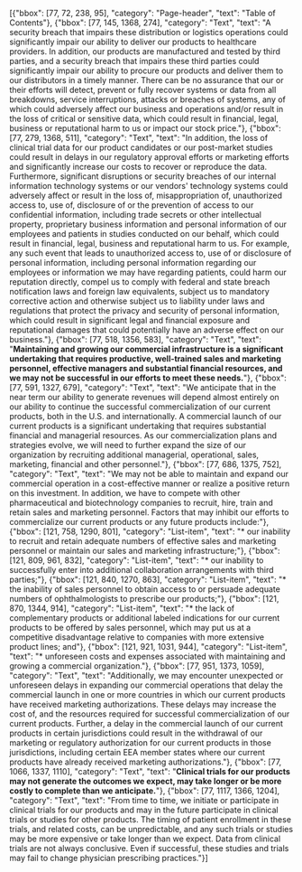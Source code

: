 [{"bbox": [77, 72, 238, 95], "category": "Page-header", "text": "Table of Contents"}, {"bbox": [77, 145, 1368, 274], "category": "Text", "text": "A security breach that impairs these distribution or logistics operations could significantly impair our ability to deliver our products to healthcare providers. In addition, our products are manufactured and tested by third parties, and a security breach that impairs these third parties could significantly impair our ability to procure our products and deliver them to our distributors in a timely manner. There can be no assurance that our or their efforts will detect, prevent or fully recover systems or data from all breakdowns, service interruptions, attacks or breaches of systems, any of which could adversely affect our business and operations and/or result in the loss of critical or sensitive data, which could result in financial, legal, business or reputational harm to us or impact our stock price."}, {"bbox": [77, 279, 1368, 511], "category": "Text", "text": "In addition, the loss of clinical trial data for our product candidates or our post-market studies could result in delays in our regulatory approval efforts or marketing efforts and significantly increase our costs to recover or reproduce the data. Furthermore, significant disruptions or security breaches of our internal information technology systems or our vendors' technology systems could adversely affect or result in the loss of, misappropriation of, unauthorized access to, use of, disclosure of or the prevention of access to our confidential information, including trade secrets or other intellectual property, proprietary business information and personal information of our employees and patients in studies conducted on our behalf, which could result in financial, legal, business and reputational harm to us. For example, any such event that leads to unauthorized access to, use of or disclosure of personal information, including personal information regarding our employees or information we may have regarding patients, could harm our reputation directly, compel us to comply with federal and state breach notification laws and foreign law equivalents, subject us to mandatory corrective action and otherwise subject us to liability under laws and regulations that protect the privacy and security of personal information, which could result in significant legal and financial exposure and reputational damages that could potentially have an adverse effect on our business."}, {"bbox": [77, 518, 1356, 583], "category": "Text", "text": "**Maintaining and growing our commercial infrastructure is a significant undertaking that requires productive, well-trained sales and marketing personnel, effective managers and substantial financial resources, and we may not be successful in our efforts to meet these needs.**"}, {"bbox": [77, 591, 1327, 679], "category": "Text", "text": "We anticipate that in the near term our ability to generate revenues will depend almost entirely on our ability to continue the successful commercialization of our current products, both in the U.S. and internationally. A commercial launch of our current products is a significant undertaking that requires substantial financial and managerial resources. As our commercialization plans and strategies evolve, we will need to further expand the size of our organization by recruiting additional managerial, operational, sales, marketing, financial and other personnel."}, {"bbox": [77, 686, 1375, 752], "category": "Text", "text": "We may not be able to maintain and expand our commercial operation in a cost-effective manner or realize a positive return on this investment. In addition, we have to compete with other pharmaceutical and biotechnology companies to recruit, hire, train and retain sales and marketing personnel. Factors that may inhibit our efforts to commercialize our current products or any future products include:"}, {"bbox": [121, 758, 1290, 801], "category": "List-item", "text": "* our inability to recruit and retain adequate numbers of effective sales and marketing personnel or maintain our sales and marketing infrastructure;"}, {"bbox": [121, 809, 961, 832], "category": "List-item", "text": "* our inability to successfully enter into additional collaboration arrangements with third parties;"}, {"bbox": [121, 840, 1270, 863], "category": "List-item", "text": "* the inability of sales personnel to obtain access to or persuade adequate numbers of ophthalmologists to prescribe our products;"}, {"bbox": [121, 870, 1344, 914], "category": "List-item", "text": "* the lack of complementary products or additional labeled indications for our current products to be offered by sales personnel, which may put us at a competitive disadvantage relative to companies with more extensive product lines; and"}, {"bbox": [121, 921, 1031, 944], "category": "List-item", "text": "* unforeseen costs and expenses associated with maintaining and growing a commercial organization."}, {"bbox": [77, 951, 1373, 1059], "category": "Text", "text": "Additionally, we may encounter unexpected or unforeseen delays in expanding our commercial operations that delay the commercial launch in one or more countries in which our current products have received marketing authorizations. These delays may increase the cost of, and the resources required for successful commercialization of our current products. Further, a delay in the commercial launch of our current products in certain jurisdictions could result in the withdrawal of our marketing or regulatory authorization for our current products in those jurisdictions, including certain EEA member states where our current products have already received marketing authorizations."}, {"bbox": [77, 1066, 1337, 1110], "category": "Text", "text": "**Clinical trials for our products may not generate the outcomes we expect, may take longer or be more costly to complete than we anticipate.**"}, {"bbox": [77, 1117, 1366, 1204], "category": "Text", "text": "From time to time, we initiate or participate in clinical trials for our products and may in the future participate in clinical trials or studies for other products. The timing of patient enrollment in these trials, and related costs, can be unpredictable, and any such trials or studies may be more expensive or take longer than we expect. Data from clinical trials are not always conclusive. Even if successful, these studies and trials may fail to change physician prescribing practices."}]